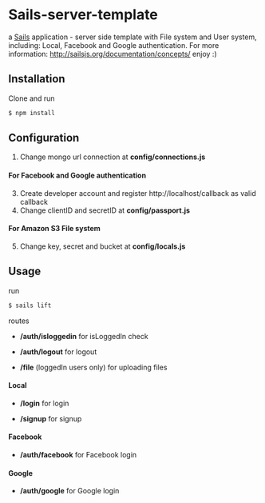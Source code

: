 # Sails-server-template

a [Sails](http://sailsjs.org) application - server side template with File system and User system, including: Local, Facebook and Google authentication.
For more information: http://sailsjs.org/documentation/concepts/
enjoy :)

## Installation
Clone and run  
```sh
$ npm install
```

## Configuration
1. Change mongo url connection at **config/connections.js**

#### For Facebook and Google authentication
3. Create developer account and register http://localhost/callback as valid callback
4. Change clientID and secretID at **config/passport.js**

#### For Amazon S3 File system
5. Change key, secret and bucket at **config/locals.js**

## Usage
run 
```sh
$ sails lift
```

routes

* **/auth/isloggedin** for isLoggedIn check

* **/auth/logout** for logout

* **/file** (loggedIn users only) for uploading files


#### Local
* **/login** for login

* **/signup** for signup


#### Facebook
* **/auth/facebook** for Facebook login


#### Google
* **/auth/google** for Google login

